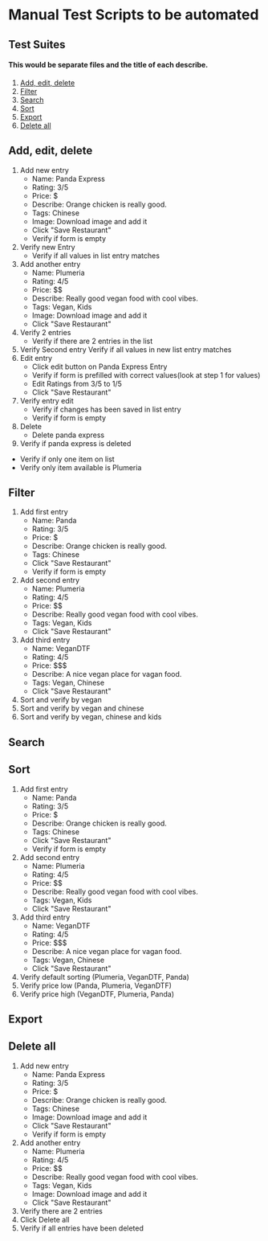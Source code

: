 # Manual Test Scripts to be automated
## Test Suites
#### This would be separate files and the title of each describe.
1. [Add, edit, delete](#add-edit-delete)
2. [Filter](#filter)
3. [Search](#search)
4. [Sort](#sort)
5. [Export](#export)
6. [Delete all](#delete-all)

## Add, edit, delete
1. Add new entry
   - Name: Panda Express
   - Rating: 3/5
   - Price: $
   - Describe: Orange chicken is really good.
   - Tags: Chinese
   - Image: Download image and add it
   - Click "Save Restaurant"
   - Verify if form is empty
2. Verify new Entry
   - Verify if all values in list entry matches
3. Add another entry
   - Name: Plumeria
   - Rating: 4/5
   - Price: $$
   - Describe: Really good vegan food with cool vibes.
   - Tags: Vegan, Kids
   - Image: Download image and add it
   - Click "Save Restaurant"
4. Verify 2 entries
   - Verify if there are 2 entries in the list
5. Verify Second entry
   Verify if all values in new list entry matches
6. Edit entry
   - Click edit button on Panda Express Entry
   - Verify if form is prefilled with correct values(look at step 1 for values)
   - Edit Ratings from 3/5 to 1/5
   - Click "Save Restaurant"
7. Verify entry edit
   - Verify if changes has been saved in list entry
   - Verify if form is empty
8. Delete
   - Delete panda express
9.  Verify if panda express is deleted
   - Verify if only one item on list
   - Verify only item available is Plumeria

## Filter
1. Add first entry
   - Name: Panda
   - Rating: 3/5
   - Price: $
   - Describe: Orange chicken is really good.
   - Tags: Chinese
   - Click "Save Restaurant"
   - Verify if form is empty
2. Add second entry
   - Name: Plumeria
   - Rating: 4/5
   - Price: $$
   - Describe: Really good vegan food with cool vibes.
   - Tags: Vegan, Kids
   - Click "Save Restaurant"
3. Add third entry
   - Name: VeganDTF
   - Rating: 4/5
   - Price: $$$
   - Describe: A nice vegan place for vagan food.
   - Tags: Vegan, Chinese
   - Click "Save Restaurant"
4. Sort and verify by vegan
5. Sort and verify by vegan and chinese
6. Sort and verify by vegan, chinese and kids

## Search
## Sort
1. Add first entry
   - Name: Panda
   - Rating: 3/5
   - Price: $
   - Describe: Orange chicken is really good.
   - Tags: Chinese
   - Click "Save Restaurant"
   - Verify if form is empty
2. Add second entry
   - Name: Plumeria
   - Rating: 4/5
   - Price: $$
   - Describe: Really good vegan food with cool vibes.
   - Tags: Vegan, Kids
   - Click "Save Restaurant"
3. Add third entry
   - Name: VeganDTF
   - Rating: 4/5
   - Price: $$$
   - Describe: A nice vegan place for vagan food.
   - Tags: Vegan, Chinese
   - Click "Save Restaurant"
4. Verify default sorting (Plumeria, VeganDTF, Panda)
5. Verify price low (Panda, Plumeria, VeganDTF)
6. Verify price high (VeganDTF, Plumeria, Panda)

## Export
## Delete all
1. Add new entry
   - Name: Panda Express
   - Rating: 3/5
   - Price: $
   - Describe: Orange chicken is really good.
   - Tags: Chinese
   - Image: Download image and add it
   - Click "Save Restaurant"
   - Verify if form is empty
2. Add another entry
   - Name: Plumeria
   - Rating: 4/5
   - Price: $$
   - Describe: Really good vegan food with cool vibes.
   - Tags: Vegan, Kids
   - Image: Download image and add it
   - Click "Save Restaurant"
3. Verify there are 2 entries
4. Click Delete all
5. Verify if all entries have been deleted